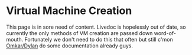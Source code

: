 # Virtual Machine Creation

This page is in sore need of content. Livedoc is hopelessly out of date, so currently the only methods of VM creation are passed down word-of-mouth. Fortunately we don't need to do this that often but still c'mon [Omkar/Dylan](../general/sysadmins-list.md) do some documentation already guys.

